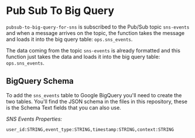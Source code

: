 # Pub Sub To Big Query

`pubsub-to-big-query-for-sns` is subscribed to the Pub/Sub topic `sns-events` and when a message arrives on the 
topic, the function takes the message and loads it into the big query table: `ops.sns_events`.

The data coming from the topic `sns-events` is already formatted and this function just takes 
the data and loads it into the big query table: `ops.sns_events`.


## BigQuery Schema

To add the `sns_events` table to Google BigQuery you'll need to create the two tables. You'll find the JSON schema in the files in this repository, these is the Schema Text fields that you can also use.

*SNS Events Properties:*
```
user_id:STRING,event_type:STRING,timestamp:STRING,context:STRING
```